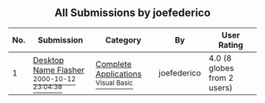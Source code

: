 ﻿<div align="center">

## All Submissions by joefederico

</div>

No.  | Submission | Category | By   | User Rating
---- | ---------- | -------- | ---- | -----------
1 | [Desktop Name Flasher<br /><sup>2000-10-12 23:04:38</sup>](https://github.com/Planet-Source-Code/joefederico-desktop-name-flasher__1-12031) | [Complete Applications<br /><sup>Visual Basic</sup>](../ByCategory/complete-applications__1-27.md) | joefederico | 4.0 (8 globes from 2 users)
